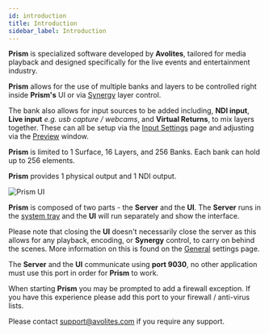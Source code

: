 ```yaml
---
id: introduction
title: Introduction
sidebar_label: Introduction
---
```

**Prism** is specialized software developed by **Avolites**, tailored for media playback and designed specifically for the live events and entertainment industry.

**Prism** allows for the use of multiple banks and layers to be controlled right inside **Prism's** UI or via [Synergy](./settings/settings-synergy) layer control. 

The bank also allows for input sources to be added including, **NDI input**, **Live input** *e.g. usb capture / webcams*, and **Virtual Returns**, to mix layers together. These can all be setup via the [Input Settings](../prism/settings/settings-inputs) page and adjusting via the [Preview](../prism/play/banks#preview) window.

**Prism** is limited to 1 Surface, 16 Layers, and 256 Banks. Each bank can hold up to 256 elements.

**Prism** provides 1 physical output and 1 NDI output.

![Prism UI](/prismdocs/images/prism-ui.png)

**Prism** is composed of two parts - the **Server** and the **UI**. The **Server** runs in the [system tray](./quick-start/system-tray) and the **UI** will run separately and show the interface.  

Please note that closing the **UI** doesn't necessarily close the server as this allows for any playback, encoding, or **Synergy** control, to carry on behind the scenes. More information on this is found on the [General](./settings/settings-general) settings page.

The **Server** and the **UI** communicate using **port 9030**, no other application must use this port in order for **Prism** to work.

When starting **Prism** you may be prompted to add a firewall exception. If you have this experience please add this port to your firewall / anti-virus lists.

Please contact <a href="mailto:support@avolites.com?subject=Prism:">support@avolites.com</a> if you require any support.
